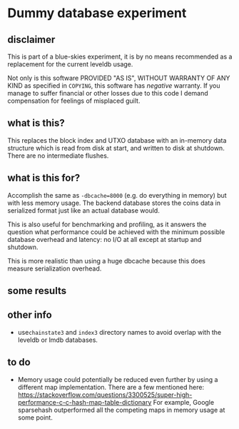 Dummy database experiment
=====================================

disclaimer
----------

This is part of a blue-skies experiment, it is by no means recommended as a
replacement for the current leveldb usage.

Not only is this software PROVIDED "AS IS", WITHOUT WARRANTY OF ANY KIND as
specified in `COPYING`, this software has *negative* warranty. If you manage to
suffer financial or other losses due to this code I demand compensation for
feelings of misplaced guilt.

what is this?
-------------

This replaces the block index and UTXO database with an in-memory data structure
which is read from disk at start, and written to disk at shutdown. There are no
intermediate flushes.

what is this for?
-----------------

Accomplish the same as `-dbcache=8000` (e.g. do everything in memory) but with
less memory usage. The backend database stores the coins data in serialized
format just like an actual database would.

This is also useful for benchmarking and profiling, as it answers the question
what performance could be achieved with the minimum possible database overhead
and latency: no I/O at all except at startup and shutdown.

This is more realistic than using a huge dbcache because this does measure
serialization overhead.

some results
-------------

other info
-----------

-  use`chainstate3` and `index3` directory names to avoid overlap with the leveldb or lmdb databases.

to do
------

- Memory usage could potentially be reduced even further by using a different map implementation.
  There are a few mentioned here: https://stackoverflow.com/questions/3300525/super-high-performance-c-c-hash-map-table-dictionary
  For example, Google sparsehash outperformed all the competing maps in memory usage at some point.


